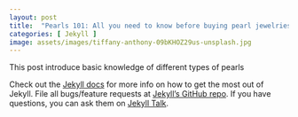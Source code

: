 ```yaml
---
layout: post
title:  "Pearls 101: All you need to know before buying pearl jewelries"
categories: [ Jekyll ]
image: assets/images/tiffany-anthony-09bKHOZ29us-unsplash.jpg
---
```


This post introduce basic knowledge of different types of pearls



Check out the [Jekyll docs][jekyll-docs] for more info on how to get the most out of Jekyll. File all bugs/feature requests at [Jekyll’s GitHub repo][jekyll-gh]. If you have questions, you can ask them on [Jekyll Talk][jekyll-talk].

[jekyll-docs]: https://jekyllrb.com/docs/home
[jekyll-gh]:   https://github.com/jekyll/jekyll
[jekyll-talk]: https://talk.jekyllrb.com/

